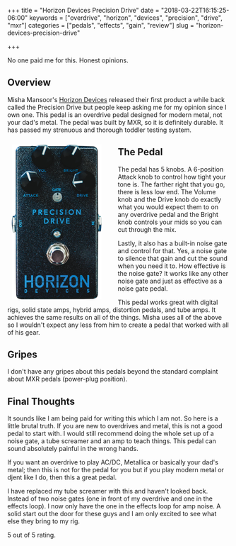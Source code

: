 +++
title = "Horizon Devices Precision Drive"
date = "2018-03-22T16:15:25-06:00"
keywords = ["overdrive", "horizon", "devices", "precision", "drive", "mxr"]
categories = ["pedals", "effects", "gain", "review"]
slug = "horizon-devices-precision-drive"

+++

No one paid me for this. Honest opinions.

## Overview

Misha Mansoor's [Horizon Devices](http://horizondevices.com/) released their first product a while back
called the Precision Drive but people keep asking me for my opinion since I own one. This pedal is an overdrive pedal
designed for modern metal, not your dad's metal. The pedal was built by MXR, so it is definitely durable. It has passed
my strenuous and thorough toddler testing system.

<div class="post-image" style="width: 220px; float: left; padding: 10px 20px 10px 10px;">
    <img src="/images/horizon-devices/precision-drive.png" style="height: 350px;" alt="precision drive">
</div>

## The Pedal

The pedal has 5 knobs. A 6-position Attack knob to control how tight your tone is. The farther right that you go,
there is less low end. The Volume knob and the Drive knob do exactly what you would expect them to on any overdrive pedal
and the Bright knob controls your mids so you can cut through the mix.

Lastly, it also has a built-in noise gate and control for that. Yes, a noise gate to silence that gain and cut the
sound when you need it to. How effective is the noise gate? It works like any other noise gate and just as effective
as a noise gate pedal.

This pedal works great with digital rigs, solid state amps, hybrid amps, distortion pedals, and tube amps. It achieves
the same results on all of the things. Misha uses all of the above so I wouldn't expect any less from him to create a
pedal that worked with all of his gear.


## Gripes

I don't have any gripes about this pedals beyond the standard complaint about MXR pedals (power-plug position).

## Final Thoughts

It sounds like I am being paid for writing this which I am not. So here is a little brutal truth. If you are new to
overdrives and metal, this is not a good pedal to start with. I would still recommend doing the whole set up of a
noise gate, a tube screamer and an amp to teach things. This pedal can sound absolutely painful in the wrong hands.

If you want an overdrive to play AC/DC, Metallica or basically your dad's metal; then this is not for the pedal for
you but if you play modern metal or djent like I do, then this a great pedal.

I have replaced my tube screamer with this and haven't looked back. Instead of two noise gates (one in front of my
overdrive and one in the effects loop). I now only have the one in the effects loop for amp noise. A solid start out
the door for these guys and I am only excited to see what else they bring to my rig.

5 out of 5 rating.

